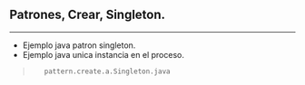 ##  Patrones, Crear, Singleton.
-----

* Ejemplo java patron singleton.
* Ejemplo java unica instancia en el proceso.

>        pattern.create.a.Singleton.java
>        